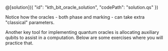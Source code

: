 @[solution]({
    "id": "kth_bit_oracle_solution",
    "codePath": "solution.qs"
})

Notice how the oracles - both phase and marking - can take extra "classical" parameters.

Another key tool for implementing quantum oracles is allocating auxiliary qubits to assist in a computation.  Below are some exercises where you will practice that.
